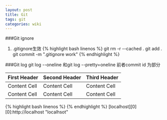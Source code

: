 ```yaml
---
layout: post
title: Git
tags: git 
categories: wiki
---
```


###Git ignore
1. .gitignore生效
{% highlight bash linenos %}
git rm -r --cached .
git add .
git commit -m ".gitignore work"
{% endhighlight %}

###Git log
git log --oneline 和git log --pretty=oneline 前者commit id 为部分

First Header | Second Header | Third Header
------------ | ------------- | ------------
Content Cell | Content Cell  | Content Cell
Content Cell | Content Cell  | Content Cell

{% highlight bash linenos %}
{% endhighlight %}
[localhost][0]
[0]:http://localhost   "localhsot"
